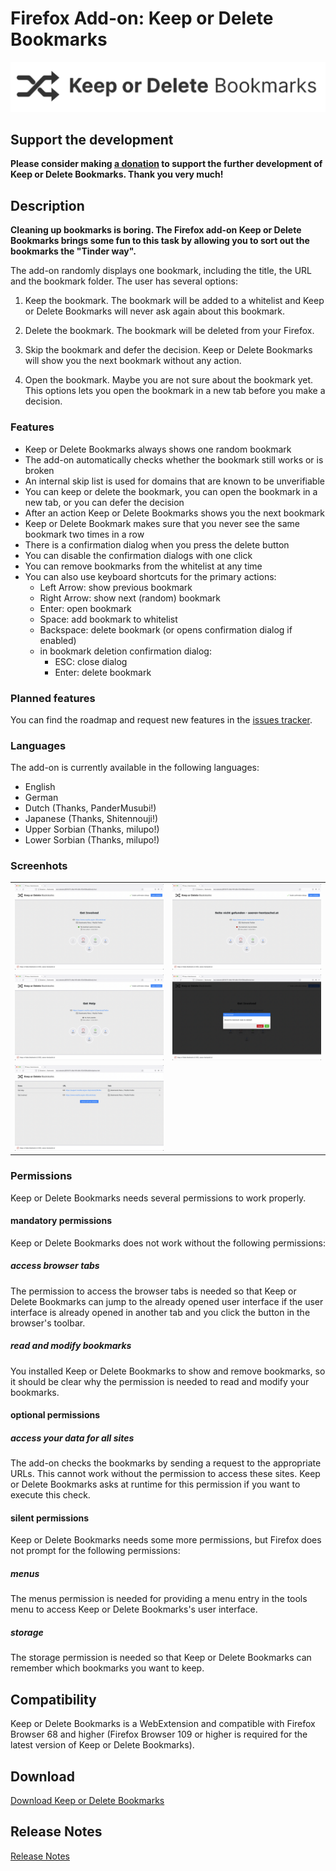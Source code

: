 # Firefox Add-on: Keep or Delete Bookmarks

<img src="src/images/logo-large.png" alt="Logo" width="790" border="0" />

## Support the development

**Please consider making [a donation](https://www.paypal.com/paypalme/agenedia/) to support the further development of
Keep or Delete Bookmarks. Thank you very much!**

## Description

**Cleaning up bookmarks is boring. The Firefox add-on Keep or Delete Bookmarks brings some fun to this task by
allowing you to sort out the bookmarks the "Tinder way".**

The add-on randomly displays one bookmark, including the title, the URL and the bookmark folder. The user has
several options:
 
1) Keep the bookmark. The bookmark will be added to a whitelist and Keep or Delete Bookmarks will never ask again about
this bookmark.

2) Delete the bookmark. The bookmark will be deleted from your Firefox.

3) Skip the bookmark and defer the decision. Keep or Delete Bookmarks will show you the next bookmark without any
action.

4) Open the bookmark. Maybe you are not sure about the bookmark yet. This options lets you open the bookmark in a new
tab before you make a decision.

### Features

- Keep or Delete Bookmarks always shows one random bookmark
- The add-on automatically checks whether the bookmark still works or is broken
- An internal skip list is used for domains that are known to be unverifiable
- You can keep or delete the bookmark, you can open the bookmark in a new tab, or you can defer the decision
- After an action Keep or Delete Bookmarks shows you the next bookmark
- Keep or Delete Bookmark makes sure that you never see the same bookmark two times in a row
- There is a confirmation dialog when you press the delete button
- You can disable the confirmation dialogs with one click
- You can remove bookmarks from the whitelist at any time
- You can also use keyboard shortcuts for the primary actions:
    - Left Arrow: show previous bookmark
    - Right Arrow: show next (random) bookmark
    - Enter: open bookmark
    - Space: add bookmark to whitelist
    - Backspace: delete bookmark (or opens confirmation dialog if enabled)
    - in bookmark deletion confirmation dialog:
        - ESC: close dialog
        - Enter: delete bookmark

### Planned features

You can find the roadmap and request new features in the
[issues tracker](https://github.com/cadeyrn/keep-or-delete-bookmarks/issues).

### Languages

The add-on is currently available in the following languages:

- English
- German
- Dutch (Thanks, PanderMusubi!)
- Japanese (Thanks, Shitennouji!)
- Upper Sorbian (Thanks, milupo!)
- Lower Sorbian (Thanks, milupo!)

### Screenhots

| | |
:-------------------------:|:-------------------------:
![](screenshots/keep-or-delete-bookmarks-en-1.png) | ![](screenshots/keep-or-delete-bookmarks-en-2.png)
![](screenshots/keep-or-delete-bookmarks-en-3.png) | ![](screenshots/keep-or-delete-bookmarks-en-4.png)
![](screenshots/keep-or-delete-bookmarks-en-5.png) |

### Permissions

Keep or Delete Bookmarks needs several permissions to work properly.

#### mandatory permissions

Keep or Delete Bookmarks does not work without the following permissions:

##### access browser tabs

The permission to access the browser tabs is needed so that Keep or Delete Bookmarks can jump to the already opened
user interface if the user interface is already opened in another tab and you click the button in the browser's toolbar.

##### read and modify bookmarks

You installed Keep or Delete Bookmarks to show and remove bookmarks, so it should be clear why the permission is needed
to read and modify your bookmarks.

#### optional permissions

##### access your data for all sites

The add-on checks the bookmarks by sending a request to the appropriate URLs. This cannot work without the permission
to access these sites. Keep or Delete Bookmarks asks at runtime for this permission if you want to execute this check.

#### silent permissions

Keep or Delete Bookmarks needs some more permissions, but Firefox does not prompt for the following permissions:

##### menus

The menus permission is needed for providing a menu entry in the tools menu to access Keep or Delete Bookmarks's user
interface.

##### storage

The storage permission is needed so that Keep or Delete Bookmarks can remember which bookmarks you want to keep.

## Compatibility

Keep or Delete Bookmarks is a WebExtension and compatible with Firefox Browser 68 and higher (Firefox Browser 109 or
higher is required for the latest version of Keep or Delete Bookmarks).

## Download

[Download Keep or Delete Bookmarks](https://addons.mozilla.org/en-US/firefox/addon/keep-or-delete-bookmarks/)

## Release Notes

[Release Notes](CHANGELOG.md "Release Notes")
